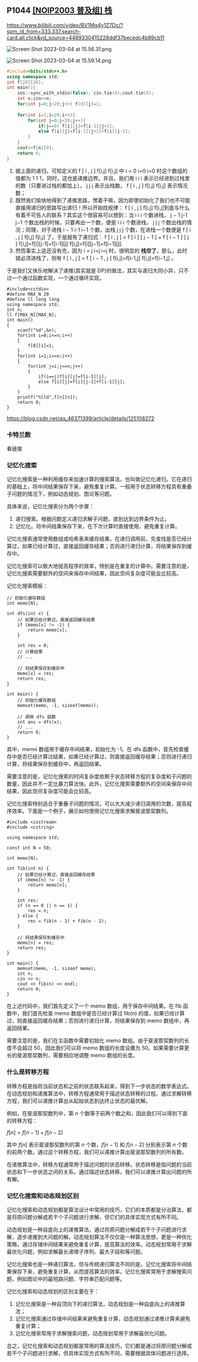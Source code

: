 ## P1044         [[NOIP2003 普及组] 栈](https://www.luogu.com.cn/problem/P1044)

https://www.bilibili.com/video/BV1Mq4y1Z7Dc/?spm_id_from=333.337.search-card.all.click&vd_source=4489330415228ddf37becedc4b89cb11

![Screen Shot 2023-03-04 at 15.56.31.png](https://s3-us-west-2.amazonaws.com/secure.notion-static.com/5bacb821-dafe-467f-ae5f-af781e3a433c/Screen_Shot_2023-03-04_at_15.56.31.png)

![Screen Shot 2023-03-04 at 15.59.14.png](https://s3-us-west-2.amazonaws.com/secure.notion-static.com/9a9b37a4-2b4a-4c1f-b770-271f813cda2e/Screen_Shot_2023-03-04_at_15.59.14.png)

```cpp
#include<bits/stdc++.h>
using namespace std;
int f[20][20];
int main(){
    ios::sync_with_stdio(false); cin.tie(0);cout.tie(0);
    int n;cin>>n;
    for(int j=0;j<20;j++) f[0][j]=1;
    
    for(int i=1;i<20;i++){
        for(int j=0;j<20;j++){
            if(j==0) f[i][j]=f[i-1][j+1];
            else f[i][j]=f[i-1][j+1]+f[i][j-1];
        }
    }
    cout<<f[n][0];
    return 0; 
}
```

1. 据上面的递归，可知定义的 f [ i , j ] f[i,j] f[i,j] 中 i = 0 i=0 i=0 时这个数组的值都为 1 1 1，同时，这也是递推边界。并且，我们用 i i i 表示已经进到过栈里的数（只要进过栈的都加上）， j j j 表示出栈数， f [ i , j ] f[i,j] f[i,j] 表示情况数；
2. 既然我们愉快地得到了递推思路，愣着干嘛，因为即使初始化了我们也不可能直接用递归的思路写出递归！所以开始找规律： f [ i , j ] f[i,j] f[i,j]到底与什么有着不可告人的联系？其实这个很容易可以想到：当 i i i 个数进栈， j − 1 j-1 j−1 个数出栈的时候，只要再出一个数，便是 i i i 个数进栈， j j j 个数出栈的情况；同理，对于进栈 i − 1 i-1 i−1 个数，出栈 j j j 个数，在进栈一个数便是 f [ i , j ] f[i,j] f[i,j] 了，于是就有了递归式： f [ i , j ] = f [ i ] [ j − 1 ] + f [ i − 1 ] [ j ] f[i,j]=f[i][j-1]+f[i-1][j] f[i,j]=f[i][j−1]+f[i−1][j].
3. 然而事实上这还没有完，因为 i = j i=j i=j 时，很明显的 **栈空了**，那么，此时就必须进栈了，则有 f [ i , j ] = f [ i − 1 , j ] f[i,j]=f[i-1,j] f[i,j]=f[i−1,j] 。

于是我们又快乐地解决了递推(其实就是
DP)的做法，其实与递归大同小异，只不过一个通过函数实现，一个通过循环实现。

```
#include<cstdio>
#define MAX_N 20
#define ll long long
using namespace std;
int n;
ll f[MAX_N][MAX_N];
int main()
{
	scanf("%d",&n);
	for(int i=0;i<=n;i++)
	{
		f[0][i]=1;
	}
	for(int i=1;i<=n;i++)
	{
		for(int j=i;j<=n;j++)
		{
			if(i==j)f[i][j]=f[i-1][j];
			else f[i][j]=f[i][j-1]+f[i-1][j];
		}
	}
	printf("%lld",f[n][n]);
	return 0;
}
```

https://blog.csdn.net/qq_46371399/article/details/125108272

### 卡特兰数

看链接

### 记忆化搜索

记忆化搜索是一种利用缓存来加速计算的搜索算法，也叫做记忆化递归。它在递归的基础上，将中间结果保存下来，避免重复计算。一般用于状态转移方程具有重叠子问题的情况下，例如动态规划、图论等问题。

具体来说，记忆化搜索分为两个步骤：

1. 递归搜索。根据问题定义递归求解子问题，直到达到边界条件为止。
2. 记忆化。将中间结果保存下来，在下次计算时直接使用，避免重复计算。

记忆化搜索通常使用数组或哈希表来缓存结果。在递归调用前，先查找是否已经计算过，如果已经计算过，直接返回缓存结果；否则进行递归计算，将结果保存到缓存中。

记忆化搜索可以极大地提高程序的效率，特别是在重复的计算中。需要注意的是，记忆化搜索需要额外的空间来保存中间结果，因此空间复杂度可能会比较高。

记忆化搜索模板：

```
// 初始化缓存数组
int memo[N];

int dfs(int x) {
    // 如果已经计算过，直接返回缓存结果
    if (memo[x] != -1) {
        return memo[x];
    }

    int res = 0;
    // 计算结果
    // ...

    // 将结果保存到缓存中
    memo[x] = res;
    return res;
}

int main() {
    // 初始化缓存数组
    memset(memo, -1, sizeof(memo));

    // 调用 dfs 函数
    int ans = dfs(x);
    // ...
    return 0;
}

```

其中，memo 数组用于缓存中间结果，初始化为 -1。在 dfs 函数中，首先检查缓存中是否已经计算过结果，如果已经计算过，则直接返回缓存结果；否则进行递归计算，将结果保存到缓存中，再返回结果。

需要注意的是，记忆化搜索的时间复杂度依赖于状态转移方程的复杂度和子问题的数量，因此并不一定比暴力算法快。此外，记忆化搜索需要额外的空间来保存中间结果，因此空间复杂度可能会比较高。

记忆化搜索特别适合于重叠子问题的情况，可以大大减少递归调用的次数，提高程序效率。下面是一个例子，展示如何使用记忆化搜索求解斐波那契数列。

```
#include <iostream>
#include <cstring>

using namespace std;

const int N = 50;

int memo[N];

int fib(int n) {
    // 如果已经计算过，直接返回缓存结果
    if (memo[n] != -1) {
        return memo[n];
    }

    int res;
    if (n == 0 || n == 1) {
        res = n;
    } else {
        res = fib(n - 1) + fib(n - 2);
    }

    // 将结果保存到缓存中
    memo[n] = res;
    return res;
}

int main() {
    memset(memo, -1, sizeof memo);
    int n;
    cin >> n;
    cout << fib(n) << endl;
    return 0;
}

```

在上述代码中，我们首先定义了一个 memo 数组，用于保存中间结果。在 fib 函数中，我们首先检查 memo 数组中是否已经计算过 fib(n) 的值，如果已经计算过，则直接返回缓存结果；否则进行递归计算，将结果保存到 memo 数组中，再返回结果。

需要注意的是，我们在主函数中需要初始化 memo 数组。由于斐波那契数列的长度不会超过 50，因此我们可以将 memo 数组的长度设置为 50。如果需要计算更长的斐波那契数列，需要相应地调整 memo 数组的长度。

### 什么是转移方程

转移方程是指将当前状态和之前的状态联系起来，得到下一步状态的数学表达式。在动态规划和递推算法中，转移方程通常用于描述状态转移的过程。通过求解转移方程，我们可以递推计算出从起始状态到达终止状态的最优解。

例如，在斐波那契数列中，第 $n$ 个数等于前两个数之和，因此我们可以得到下面的转移方程：

$f[n] = f[n-1] + f[n-2]$

其中 $f[n]$ 表示斐波那契数列的第 $n$ 个数，$f[n-1]$ 和 $f[n-2]$ 分别表示第 $n$ 个数的前两个数。通过这个转移方程，我们可以递推计算出斐波那契数列的所有数。

在递推算法中，转移方程通常用于描述问题的状态转移。状态转移是指问题的当前状态和下一步状态之间的关系。通过描述状态转移，我们可以递推计算出问题的所有解。

### 记忆化搜索和动态规划区别

记忆化搜索和动态规划都是算法设计中常用的技巧，它们的本质都是分治算法，都是将原问题分解成若干个子问题进行求解，但它们的具体实现方式有所不同。

动态规划是一种自底向上的递推算法，通过将原问题分解成若干个子问题进行求解，逐步递推到大问题的解。动态规划算法不仅仅是一种算法思想，更是一种优化策略，通过存储中间结果来避免重复计算，提高算法的效率。动态规划常用于求解最优化问题，例如求解最长递增子序列、最大子段和等问题。

记忆化搜索也是一种递归算法，但与传统递归算法不同的是，记忆化搜索将中间结果保存下来，避免重复计算，从而提高算法的效率。记忆化搜索常用于求解搜索问题，例如图论中的最短路问题、字符串匹配问题等。

记忆化搜索和动态规划的区别主要在于：

1. 记忆化搜索是一种自顶向下的递归算法，动态规划是一种自底向上的递推算法；
2. 记忆化搜索通过存储中间结果来避免重复计算，动态规划通过递推计算来避免重复计算；
3. 记忆化搜索常用于求解搜索问题，动态规划常用于求解最优化问题。

总之，记忆化搜索和动态规划都是常用的算法技巧，它们都是通过将原问题分解成若干个子问题进行求解，但具体实现方式有所不同，需要根据具体问题进行选择。